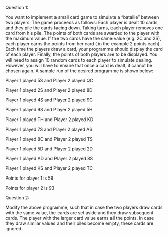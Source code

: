 Question 1:

You want to implement a small card game to simulate a “bataille” between two players. The game
proceeds as follows:
Each player is dealt 10 cards, and they pile the cards facing down. Taking turns, each player removes
one card from his pile. The points of both cards are awarded to the player with the maximum value. If
the two cards have the same value (e.g. 2C and 2S), each player earns the points from her card ( in
the example 2 points each).
Each time the players draw a card, your programme should display the card of each player. Finally,
the points of both players are to be displayed.
You will need to assign 10 random cards to each player to simulate dealing. However, you will have to
ensure that once a card is dealt, it cannot be chosen again.
A sample run of the desired programme is shown below:

Player 1 played 5S and Player 2 played QC

Player 1 played 2S and Player 2 played 8D

Player 1 played 4S and Player 2 played 9C

Player 1 played 9S and Player 2 played 5H

Player 1 played TH and Player 2 played KD

Player 1 played 7S and Player 2 played AS

Player 1 played 8C and Player 2 played TS

Player 1 played 5D and Player 2 played 2D

Player 1 played AD and Player 2 played 8S

Player 1 played KS and Player 2 played TC


Points for player 1 is 59

Points for player 2 is 93


Question 2:

Modify the above programme, such that in case the two players draw cards with the same value, the
cards are set aside and they draw subsequent cards. The player with the larger card value earns all
the points. In case they draw similar values and their piles become empty, these cards are ignored.
